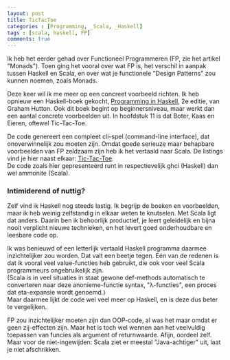 ```yaml
---
layout: post
title: TicTacToe
categories : [Programming, _Scala, _Haskell]
tags : [scala, haskell, FP]
comments: true
---
```


Ik heb het eerder gehad over Functioneel Programmeren (FP, zie het artikel "Monads"). Toen ging het vooral over wat FP is, het verschil in aanpak tussen Haskell en Scala, en over wat je functionele "Design Patterns" zou kunnen noemen, zoals Monads. 

Deze keer wil ik me meer op een concreet voorbeeld richten.
Ik heb opnieuw een Haskell-boek gekocht, <a href="/statics/ref/bronnen.html#pih" target="_blank">Programming in Haskell</a>, 2e editie, van Graham Hutton. Ook dit boek begint op beginnersniveau, maar werkt dan een aantal concrete voorbeelden uit. In hoofdstuk 11 is dat Boter, Kaas en Eieren, oftewel Tic-Tac-Toe.

De code genereert een compleet cli-spel (command-line interface), dat onoverwinnelijk zou moeten zijn. Omdat goede serieuze maar behapbare voorbeelden van FP zeldzaam zijn heb ik het vertaald naar Scala. De listings vind je hier naast elkaar: <a href="{{ site.baseurl }}/statics/monads/tictactoe.htm" target="_blank">Tic-Tac-Toe</a>.<br> De code zoals hier gepresenteerd runt in respectievelijk ghci (Haskell) dan wel ammonite (Scala).

### Intimiderend of nuttig?

Zelf vind ik Haskell nog steeds lastig. Ik begrijp de boeken en voorbeelden, maar ik heb weinig zelfstandig in elkaar weten te knutselen. Met Scala ligt dat anders. Daarin ben ik behoorlijk productief, je leert geleidelijk en bijna nooit verplicht nieuwe technieken, en het levert goed onderhoudbare en leesbare code op.

Ik was benieuwd of een letterlijk vertaald Haskell programma daarmee inzichtelijker zou worden. Dat valt een beetje tegen. E&eacute;n van de redenen is dat ik vooral veel value-functies heb gebruikt, die ook voor veel Scala programmeurs ongebruikelijk zijn.<br> (Scala is in veel situaties in staat gewone def-methods automatisch te converteren naar deze anonieme-functie syntax, "&lambda;-functies", een proces dat eta-expansie wordt genoemd.)<br> Maar daarmee lijkt de code wel veel meer op Haskell, en is deze dus beter te vergelijken.

FP zou inzichtelijker moeten zijn dan OOP-code, al was het maar omdat er geen zij-effecten zijn. Maar het is toch wel wennen aan het veelvuldig toepassen van funcies als argument of returnwaarde. Afijn, oordeel zelf. Maar voor de niet-ingewijden: Scala ziet er meestal "Java-achtiger" uit, laat je niet afschrikken.


